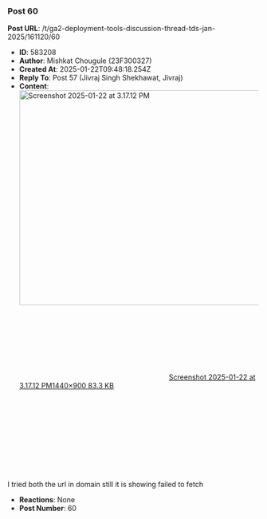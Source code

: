 ### Post 60
**Post URL**: /t/ga2-deployment-tools-discussion-thread-tds-jan-2025/161120/60
- **ID**: 583208
- **Author**: Mishkat Chougule (23F300327)
- **Created At**: 2025-01-22T09:48:18.254Z
- **Reply To**: Post 57 (Jivraj Singh Shekhawat, Jivraj)
- **Content**:  
  <div class="lightbox-wrapper"><a class="lightbox" href="https://europe1.discourse-cdn.com/flex013/uploads/iitm/original/3X/1/e/1e09e17c6e8995fe05bbb615920018053d8b5a8d.png" data-download-href="/uploads/short-url/4hJuByknFzV9NW27XWIQPSmLTfD.png?dl=1" title="Screenshot 2025-01-22 at 3.17.12 PM" rel="noopener nofollow ugc"><img src="https://europe1.discourse-cdn.com/flex013/uploads/iitm/optimized/3X/1/e/1e09e17c6e8995fe05bbb615920018053d8b5a8d_2_690x431.png" alt="Screenshot 2025-01-22 at 3.17.12 PM" data-base62-sha1="4hJuByknFzV9NW27XWIQPSmLTfD" width="690" height="431" srcset="https://europe1.discourse-cdn.com/flex013/uploads/iitm/optimized/3X/1/e/1e09e17c6e8995fe05bbb615920018053d8b5a8d_2_690x431.png, https://europe1.discourse-cdn.com/flex013/uploads/iitm/optimized/3X/1/e/1e09e17c6e8995fe05bbb615920018053d8b5a8d_2_1035x646.png 1.5x, https://europe1.discourse-cdn.com/flex013/uploads/iitm/optimized/3X/1/e/1e09e17c6e8995fe05bbb615920018053d8b5a8d_2_1380x862.png 2x" data-dominant-color="252323"><div class="meta"><svg class="fa d-icon d-icon-far-image svg-icon" aria-hidden="true"><use href="#far-image"></use></svg><span class="filename">Screenshot 2025-01-22 at 3.17.12 PM</span><span class="informations">1440×900 83.3 KB</span><svg class="fa d-icon d-icon-discourse-expand svg-icon" aria-hidden="true"><use href="#discourse-expand"></use></svg></div></a></div><br>
I tried both the url in domain still it is showing failed to fetch
- **Reactions**: None
- **Post Number**: 60

